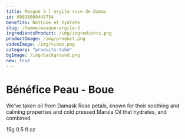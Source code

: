 ```yaml
---
title: Masque à l'argile rose de Damas
id: 00838000445754
benefits: Nettoie et hydrate
slug: /femme/masque-argile-3
ingredientsProduct: /img/ingredients.png
productImage: /img/product.png
videoImage: /img/video.png
category: "produits-tube"
bgImage: /img/background.png
new: true
---
```


# Bénéfice Peau - Boue

We’ve taken oil from Damask Rose petals, known for their soothing and calming properties and cold pressed Marula Oil that hydrates, and combined

15g 0.5 fl oz